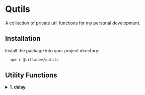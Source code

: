 # Qutils

A collection of private util functions for my personal development.


## Installation
Install the package into your project directory:
```bash
  npm i @cilladev/qutils
```

## Utility Functions

</details>
<details>
<summary><strong> 1. delay </strong></summary>

The `delay` function is used to introduce a delay in the execution of a program. It is commonly used in scenarios where you want to pause the execution of a program for a specific amount of time.

### Parameters

- `milliseconds` (integer): The number of milliseconds to delay the program execution.

### Return Value
A promise that resolves after the specified delay.


### Example Usage
```typescript

import { delay } from "@cilladev/qutil"

async function sendRequest() {
  await delay(1000) // delay for 1 second

  //...
}
```

</details>